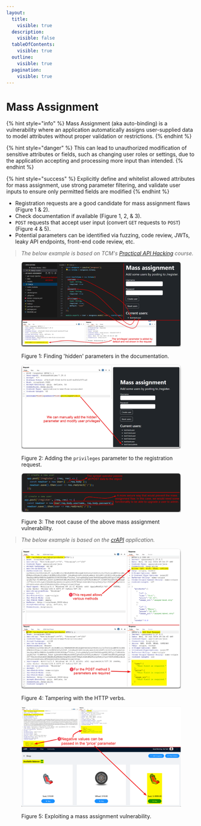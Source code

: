 ```yaml
---
layout:
  title:
    visible: true
  description:
    visible: false
  tableOfContents:
    visible: true
  outline:
    visible: true
  pagination:
    visible: true
---
```


# Mass Assignment

{% hint style="info" %}
Mass Assignment (aka auto-binding) is a vulnerability where an application automatically assigns user-supplied data to model attributes without proper validation or restrictions.
{% endhint %}

{% hint style="danger" %}
This can lead to unauthorized modification of sensitive attributes or fields, such as changing user roles or settings, due to the application accepting and processing more input than intended.
{% endhint %}

{% hint style="success" %}
Explicitly define and whitelist allowed attributes for mass assignment, use strong parameter filtering, and validate user inputs to ensure only permitted fields are modified
{% endhint %}

* Registration requests are a good candidate for mass assignment flaws (Figure 1 & 2).
* Check documentation if available (Figure 1, 2, & 3).
* `POST` requests that accept user input (convert `GET` requests to `POST`) (Figure 4 & 5).
* Potential parameters can be identified via fuzzing, code review, JWTs, leaky API endpoints, front-end code review, etc.

> _The below example is based on TCM's_ [_Practical API Hacking_](https://academy.tcm-sec.com/p/hacking-apis) _course._

<figure><img src="../../../.gitbook/assets/mass_assignment_doc_1.png" alt=""><figcaption><p>Figure 1: Finding 'hidden' parameters in the documentation.</p></figcaption></figure>

<figure><img src="../../../.gitbook/assets/mass_assignment_doc_2.png" alt=""><figcaption><p>Figure 2: Adding the <code>privileges</code> parameter to the registration request.</p></figcaption></figure>

<figure><img src="../../../.gitbook/assets/mass_assignment_doc_3.png" alt=""><figcaption><p>Figure 3: The root cause of the above mass assignment vulnerability.</p></figcaption></figure>

> _The below example is based on the_ [_crAPI_](https://github.com/OWASP/crAPI) _application._

<figure><img src="../../../.gitbook/assets/mass_assignment_crapi_1.png" alt=""><figcaption><p>Figure 4: Tampering with the HTTP verbs.</p></figcaption></figure>

<figure><img src="../../../.gitbook/assets/mass_assignment_crapi_2.png" alt=""><figcaption><p>Figure 5: Exploiting a mass assignment vulnerability.</p></figcaption></figure>
